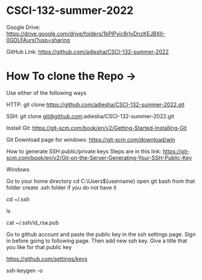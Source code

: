 # CSCI-132-summer-2022

Google Drive: https://drive.google.com/drive/folders/1kPlPyic8rIyDnzKEJBXlI-0GDLFAursI?usp=sharing

GitHub Link: https://github.com/adiesha/CSCI-132-summer-2022

# How To clone the Repo ->
Use either of the following ways

HTTP:
git clone https://github.com/adiesha/CSCI-132-summer-2022.git
 

SSH:
git clone git@github.com:adiesha/CSCI-132-summer-2022.git

Install Git:
https://git-scm.com/book/en/v2/Getting-Started-Installing-Git

Git Download page for windows:
https://git-scm.com/download/win

How to generate SSH public/private keys
Steps are in this link: https://git-scm.com/book/en/v2/Git-on-the-Server-Generating-Your-SSH-Public-Key

Windows

Go to your home directory
cd C:\Users\${username}
open git bash from that folder
create .ssh folder if you do not have it

cd ~/.ssh

ls

cat ~/.ssh/id_rsa.pub

Go to github account and paste the public key in the ssh settings page. Sign in before going to following page. Then add new ssh key. Give a title that you like for that public key

https://github.com/settings/keys

ssh-keygen -o